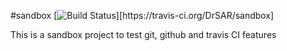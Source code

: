#sandbox
[![Build Status](https://travis-ci.org/DrSAR/sandbox.svg?branch=b'2ndfeaturebranch')][https://travis-ci.org/DrSAR/sandbox]

This is a sandbox project to test git, github and travis CI features
